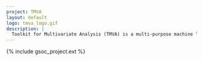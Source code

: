```yaml
---
project: TMVA
layout: default
logo: tmva_logo.gif
description: |
  Toolkit for Multivariate Analysis (TMVA) is a multi-purpose machine learning toolkit integrated into the ROOT scientific software framework, used in many particle physics data analyses and applications.
---
```



{% include gsoc_project.ext %}
